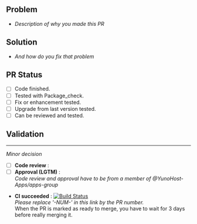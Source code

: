## Problem
- *Description of why you made this PR*

## Solution
- *And how do you fix that problem*

## PR Status
- [ ] Code finished.
- [ ] Tested with Package_check.
- [ ] Fix or enhancement tested.
- [ ] Upgrade from last version tested.
- [ ] Can be reviewed and tested.

## Validation
---
*Minor decision*
- [ ] **Code review** : 
- [ ] **Approval (LGTM)** :  
*Code review and approval have to be from a member of @YunoHost-Apps/apps-group*
- **CI succeeded** : 
[![Build Status](https://ci-apps-hq.yunohost.org/jenkins/job/etherpad_mypads_ynh%20PR-NUM-/badge/icon)](https://ci-apps-hq.yunohost.org/jenkins/job/etherpad_mypads_ynh%20PR-NUM-/)  
*Please replace '-NUM-' in this link by the PR number.*  
When the PR is marked as ready to merge, you have to wait for 3 days before really merging it.
